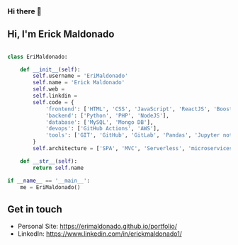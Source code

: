 ### Hi there 👋
## Hi, I'm Erick Maldonado

```python

class EriMaldonado:

    def __init__(self):
        self.username = 'EriMaldonado'
        self.name = 'Erick Maldonado'
        self.web = 
        self.linkdin = 
        self.code = {
            'frontend': ['HTML', 'CSS', 'JavaScript', 'ReactJS', 'Boostrap'],
            'backend': ['Python', 'PHP', 'NodeJS'],
            'database': ['MySQL', 'Mongo DB'],
            'devops': ['GitHub Actions', 'AWS'],
            'tools': ['GIT', 'GitHub', 'GitLab', 'Pandas', 'Jupyter notebook']
        }
        self.architecture = ['SPA', 'MVC', 'Serverless', 'microservices']

    def __str__(self):
        return self.name

if __name__ == '__main__':
    me = EriMaldonado()
```
## Get in touch

- Personal Site: https://erimaldonado.github.io/portfolio/
- LinkedIn: https://www.linkedin.com/in/erickmaldonado1/



